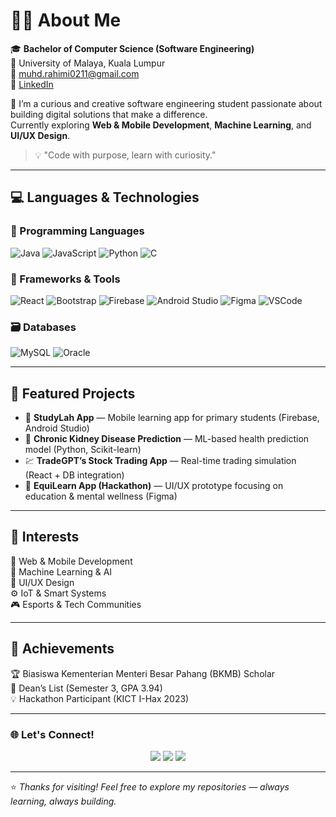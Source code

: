 
# 👨‍💻 About Me

🎓 **Bachelor of Computer Science (Software Engineering)**  
📍 University of Malaya, Kuala Lumpur  
📧 [muhd.rahimi0211@gmail.com](mailto:muhd.rahimi0211@gmail.com)  
🔗 [LinkedIn](https://www.linkedin.com/in/muhammad-rahimi-sarifuddin)

🚀 I’m a curious and creative software engineering student passionate about building digital solutions that make a difference.  
Currently exploring **Web & Mobile Development**, **Machine Learning**, and **UI/UX Design**.

> 💡 "Code with purpose, learn with curiosity."

---

## 💻 Languages & Technologies

### 🧠 Programming Languages  
![Java](https://img.shields.io/badge/Java-orange?logo=java&logoColor=white)
![JavaScript](https://img.shields.io/badge/JavaScript-yellow?logo=javascript&logoColor=black)
![Python](https://img.shields.io/badge/Python-blue?logo=python&logoColor=white)
![C](https://img.shields.io/badge/C-lightgrey?logo=c&logoColor=white)

### 🧩 Frameworks & Tools  
![React](https://img.shields.io/badge/React-20232A?logo=react&logoColor=61DAFB)
![Bootstrap](https://img.shields.io/badge/Bootstrap-563D7C?logo=bootstrap&logoColor=white)
![Firebase](https://img.shields.io/badge/Firebase-ffca28?logo=firebase&logoColor=black)
![Android Studio](https://img.shields.io/badge/Android%20Studio-3DDC84?logo=android-studio&logoColor=white)
![Figma](https://img.shields.io/badge/Figma-F24E1E?logo=figma&logoColor=white)
![VSCode](https://img.shields.io/badge/VS%20Code-0078d7?logo=visual-studio-code&logoColor=white)

### 🗃️ Databases  
![MySQL](https://img.shields.io/badge/MySQL-4479A1?logo=mysql&logoColor=white)
![Oracle](https://img.shields.io/badge/Oracle-F80000?logo=oracle&logoColor=white)

---

## 🚀 Featured Projects

- 🧮 **StudyLah App** — Mobile learning app for primary students (Firebase, Android Studio)  
- 🧠 **Chronic Kidney Disease Prediction** — ML-based health prediction model (Python, Scikit-learn)  
- 💹 **TradeGPT’s Stock Trading App** — Real-time trading simulation (React + DB integration)  
- 📱 **EquiLearn App (Hackathon)** — UI/UX prototype focusing on education & mental wellness (Figma)

---

## 🎯 Interests

🌱 Web & Mobile Development  
🧠 Machine Learning & AI  
🎨 UI/UX Design  
⚙️ IoT & Smart Systems  
🎮 Esports & Tech Communities  

---

## 🏅 Achievements

🏆 Biasiswa Kementerian Menteri Besar Pahang (BKMB) Scholar  
📜 Dean’s List (Semester 3, GPA 3.94)  
💡 Hackathon Participant (KICT I-Hax 2023)


---

### 🌐 Let's Connect!
<p align="center">
  <a href="https://www.linkedin.com/in/muhammad-rahimi-sarifuddin"><img src="https://img.shields.io/badge/LinkedIn-0A66C2?logo=linkedin&logoColor=white" /></a>
  <a href="mailto:muhd.rahimi0211@gmail.com"><img src="https://img.shields.io/badge/Email-D14836?logo=gmail&logoColor=white" /></a>
  <a href="https://github.com/muhammad-rahimi"><img src="https://img.shields.io/badge/GitHub-100000?logo=github&logoColor=white" /></a>
</p>

---

⭐ *Thanks for visiting! Feel free to explore my repositories — always learning, always building.*
